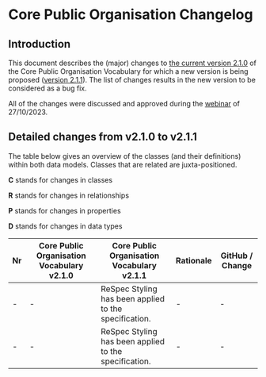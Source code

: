 # Core Public Organisation Changelog

## Introduction


This document describes the (major) changes to [the current version 2.1.0](https://github.com/SEMICeu/CPOV/tree/master/releases/2.1.0) of the Core Public Organisation Vocabulary for which a new version is being proposed ([version 2.1.1](https://semiceu.github.io/CPOV/releases/2.1.1/)). The list of changes results in the new version to be considered as a bug fix.

All of the changes were discussed and approved during the [webinar](https://joinup.ec.europa.eu/collection/semic-support-centre/event/webinar-review-core-vocabularies) of 27/10/2023.

## Detailed changes from v2.1.0 to v2.1.1

The table below gives an overview of the classes (and their definitions) within both data models. Classes that are related are juxta-positioned.

**C** stands for changes in classes

**R** stands for changes in relationships

**P** stands for changes in properties

**D** stands for changes in data types

| Nr | Core Public Organisation Vocabulary v2.1.0 | Core Public Organisation Vocabulary v2.1.1 | Rationale | GitHub / Change |
| --- | --- | --- | --- | --- |
| - | - | ReSpec Styling has been applied to the specification.| - | - |
| - | - | ReSpec Styling has been applied to the specification.| - | - |
